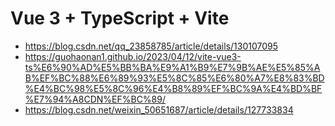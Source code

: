 # Vue 3 + TypeScript + Vite

- https://blog.csdn.net/qq_23858785/article/details/130107095
- https://guohaonan1.github.io/2023/04/12/vite-vue3-ts%E6%90%AD%E5%BB%BA%E9%A1%B9%E7%9B%AE%E5%85%AB%EF%BC%88%E6%89%93%E5%8C%85%E6%80%A7%E8%83%BD%E4%BC%98%E5%8C%96%E4%B8%89%EF%BC%9A%E4%BD%BF%E7%94%A8CDN%EF%BC%89/
- https://blog.csdn.net/weixin_50651687/article/details/127733834